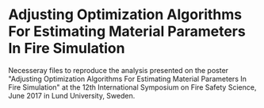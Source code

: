 # Adjusting Optimization Algorithms For Estimating Material Parameters In Fire Simulation

Necesseray files to reproduce the analysis presented on the poster "Adjusting Optimization Algorithms For Estimating Material Parameters In Fire Simulation" at the 12th International Symposium on Fire Safety Science, June 2017 in Lund University, Sweden.
